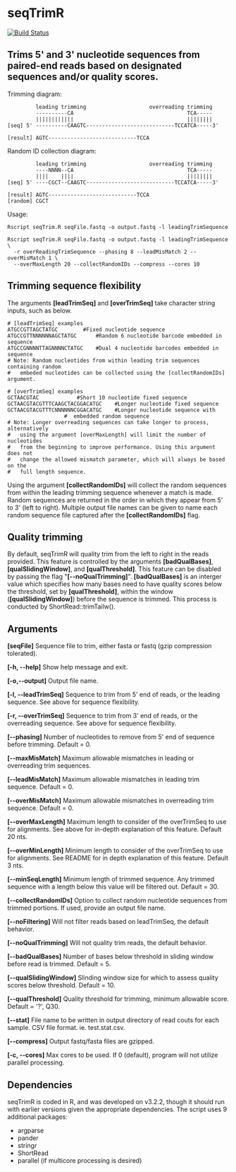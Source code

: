 # seqTrimR
[![Build Status](https://travis-ci.org/cnobles/seqTrimR.svg?branch=master)](https://travis-ci.org/cnobles/seqTrimR)

Trims 5' and 3' nucleotide sequences from paired-end reads based on designated sequences and/or quality scores.
--------------------------------------------------------------------------------
Trimming diagram:
```
         leading trimming                    overreading trimming
         ----------CA                                    TCA-----
         ||||||||||||                                    ||||||||    
[seq] 5' ----------CAAGTC----------------------------TCCATCA-----3'

[result] AGTC----------------------------TCCA
```
Random ID collection diagram:
```
         leading trimming                    overreading trimming
         ----NNNN--CA                                    TCA-----
         ||||    ||||                                    ||||||||    
[seq] 5' ----CGCT--CAAGTC----------------------------TCCATCA-----3'

[result] AGTC----------------------------TCCA
[random] CGCT
```
Usage:
```
Rscript seqTrim.R seqFile.fastq -o output.fastq -l leadingTrimSequence 

Rscript seqTrim.R seqFile.fastq -o output.fastq -l leadingTrimSequence \
  -r overReadingTrimSequence --phasing 8 --leadMisMatch 2 --overMisMatch 1 \
  --overMaxLength 20 --collectRandomIDs --compress --cores 10
```
## Trimming sequence flexibility
The arguments **[leadTrimSeq]** and **[overTrimSeq]** take character string inputs, such as below.
```
# [leadTrimSeq] examples
ATGCCGTTAGCTATGC	    #Fixed nucleotide sequence
ATGCCGTTNNNNNNAGCTATGC	    #Random 6 nucleotide barcode embedded in sequence
ATGCCGNNNNTTAGNNNNCTATGC    #Dual 4 nucleotide barcodes embedded in sequence
# Note: Random nucleotides from within leading trim sequences containing random 
#   embeded nucleotides can be collected using the [collectRandomIDs] argument.

# [overTrimSeq] examples
GCTAACGTAC			  #Short 10 nucleotide fixed sequence
GCTAACGTACGTTTCAAGCTACGGACATGC    #Longer nucleotide fixed sequence
GCTAACGTACGTTTCNNNNNNCGGACATGC    #Longer nucleotide sequence with 
				  #  embedded random sequence
# Note: Longer overreading sequences can take longer to process, alternatively
#   using the argument [overMaxLength] will limit the number of nucleotides
#   from the beginning to improve performance. Using this argument does not 
#   change the allowed mismatch parameter, which will always be based on the
#   full length sequence.
```
Using the argument **[collectRandomIDs]** will collect the random sequences from within the leading trimming sequence whenever a match is made. Random sequences are returned in the order in which they appear from 5' to 3' (left to right). Multiple output file names can be given to name each random sequence file captured after the **[collectRandomIDs]** flag. 

## Quality trimming
By default, seqTrimR will quality trim from the left to right in the reads provided. This feature is controlled by the arguments **[badQualBases]**, **[qualSlidingWindow]**, and **[qualThreshold]**. This feature can be disabled by passing the flag "**[--noQualTrimming]**". **[badQualBases]** is an interger value which specifies how many bases need to have quality scores below the threshold, set by **[qualThreshold]**, within the window (**[qualSlidingWindow]**) before the sequence is trimmed. This process is conducted by ShortRead::trimTailw().

## Arguments
**[seqFile]** Sequence file to trim, either fasta or fastq (gzip compression tolerated).

**[-h, --help]** Show help message and exit.

**[-o,--output]** Output file name.

**[-l, --leadTrimSeq]** Sequence to trim from 5' end of reads, or the leading sequence. See above for sequence flexibility.

**[-r, --overTrimSeq]** Sequence to trim from 3' end of reads, or the overreading sequence. See above for sequence flexibility.

**[--phasing]** Number of nucleotides to remove from 5' end of sequence before trimming. Default = 0.

**[--maxMisMatch]** Maximum allowable mismatches in leading or overreading trim sequences.

**[--leadMisMatch]** Maximum allowable mismatches in leading trim sequence. Default = 0.

**[--overMisMatch]** Maximum allowable mismatches in overreading trim sequence. Default = 0.

**[--overMaxLength]** Maximum length to consider of the overTrimSeq to use for alignments. See above for in-depth explanation of this feature. Default 20 nts.

**[--overMinLength]** Minimum length to consider of the overTrimSeq to use for alignments. See README for in depth explanation of this feature. Default 3 nts.

**[--minSeqLength]** Minimum length of trimmed sequence. Any trimmed sequence with a length below this value will be filtered out. Default = 30.

**[--collectRandomIDs]** Option to collect random nucleotide sequences from trimmed portions. If used, provide an output file name.

**[--noFiltering]** Will not filter reads based on leadTrimSeq, the default behavior.

**[--noQualTrimming]** Will not quality trim reads, the default behavior.

**[--badQualBases]** Number of bases below threshold in sliding window before read is trimmed. Default = 5.

**[--qualSlidingWindow]** Slinding window size for which to assess quality scores below threshold. Default = 10.

**[--qualThreshold]** Quality threshold for trimming, minimum allowable score. Default = '?', Q30.

**[--stat]** File name to be written in output directory of read couts for each sample. CSV file format. ie. test.stat.csv.

**[--compress]** Output fastq/fasta files are gzipped.

**[-c, --cores]** Max cores to be used. If 0 (default), program will not utilize parallel processing.

## Dependencies
seqTrimR is coded in R, and was developed on v3.2.2, though it should run with earlier versions given the appropriate dependencies. The script uses 9 additional packages:
  * argparse
  * pander
  * stringr
  * ShortRead
  * parallel (if multicore processing is desired)
